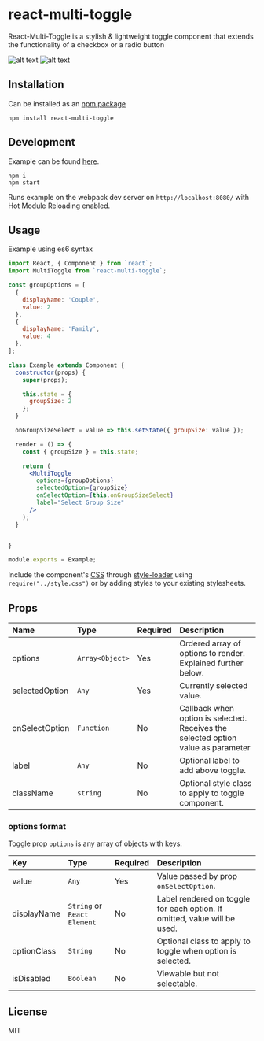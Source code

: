 # react-multi-toggle

React-Multi-Toggle is a stylish & lightweight toggle component that extends the functionality of a checkbox or a radio button

![alt text](https://github.com/danielarias123/react-multi-toggle/blob/master/example/images/react-multi-toggle-example.gif "Toggle Gif")
![alt text](https://github.com/danielarias123/react-multi-toggle/blob/master/example/images/react-multi-toggle-example-2.gif "Toggle Gif 2")

## Installation

Can be installed as an [npm package](https://www.npmjs.com/package/react-multi-toggle)

```
npm install react-multi-toggle
```

## Development

Example can be found [here](https://github.com/danielarias123/react-multi-toggle/blob/master/example).

```shell
npm i
npm start
```

Runs example on the webpack dev server on `http://localhost:8080/` with Hot Module Reloading enabled.

## Usage

Example using es6 syntax

```jsx
import React, { Component } from `react`;
import MultiToggle from `react-multi-toggle`;

const groupOptions = [
  {
    displayName: 'Couple',
    value: 2
  },
  {
    displayName: 'Family',
    value: 4
  },
];

class Example extends Component {
  constructor(props) {
    super(props);

    this.state = {
      groupSize: 2
    };
  }

  onGroupSizeSelect = value => this.setState({ groupSize: value });

  render = () => {
    const { groupSize } = this.state;

    return (
      <MultiToggle
        options={groupOptions}
        selectedOption={groupSize}
        onSelectOption={this.onGroupSizeSelect}
        label="Select Group Size"
      />
    );
  }


}

module.exports = Example;
```

Include the component's [CSS](./style.css) through [style-loader](https://www.npmjs.com/package/style-loader) using `require("../style.css")` or by adding styles to your existing stylesheets.

## Props

| Name           | Type            | Required | Description                                                                       |
| :------------- | :-------------- | :------- | :-------------------------------------------------------------------------------- |
| options        | `Array<Object>` | Yes      | Ordered array of options to render. Explained further below.                      |
| selectedOption | `Any`           | Yes      | Currently selected value.                                                         |
| onSelectOption | `Function`      | No       | Callback when option is selected. Receives the selected option value as parameter |
| label          | `Any`           | No       | Optional label to add above toggle.                                               |
| className      | `string`        | No       | Optional style class to apply to toggle component.                                |

### options format

Toggle prop `options` is any array of objects with keys:

| Key         | Type                        | Required | Description                                                               |
| :---------- | :-------------------------- | :------- | :------------------------------------------------------------------------ |
| value       | `Any`                       | Yes      | Value passed by prop `onSelectOption`.                                    |
| displayName | `String` or `React Element` | No       | Label rendered on toggle for each option. If omitted, value will be used. |
| optionClass | `String`                    | No       | Optional class to apply to toggle when option is selected.                |
| isDisabled  | `Boolean`                   | No       | Viewable but not selectable.                                              |

## License

MIT
